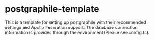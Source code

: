 # postgraphile-template

This is a template for setting up postgraphile with their recommended settings and Apollo Federation support. The database connection information is provided through the environment (Please see config.ts).